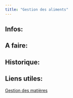 ```yaml
---
title: "Gestion des aliments"
---
```


 ## Infos:

## A faire: 

## Historique:

## Liens utiles:
[Gestion des matières](notes/departements/D_GestionDesMatieres.md)